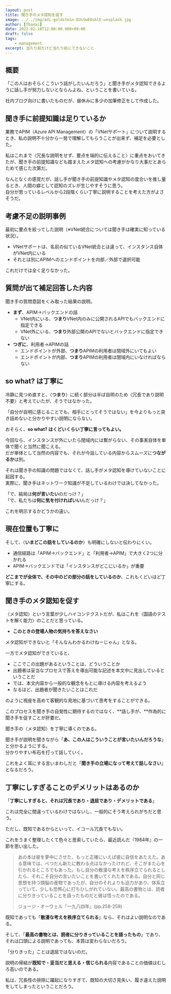 ```yaml
---
layout: post
title: 聞き手のメタ認知を促す
image: ../../img/adi-goldstein-EUsVwEOsblE-unsplash.jpg
author: [Thanai]
date: 2022-02-18T12:00:00.000+09:00
draft: false
tags:
    - management
excerpt: 当たり前だけど当たり前にできないこと
---
```


## 概要

「この人はおそらくこういう話がしたいんだろう」と聞き手がメタ認知できるように話し手が努力しないとならんよね、ということを書いている。

社内ブログ向けに書いたものだが、昼休みに多少の加筆修正をして作成した。

## 聞き手に前提知識は足りているか

業務でAPIM（Azure API Management）の「VNetサポート」について説明するとき、私の説明不十分から一発で理解してもらうことが出来ず、補足を必要とした。

私はこれまで〈冗長な説明をせず、要点を端的に伝えること〉に重点をおいてきたが、聞き手の前提知識なども踏まえたメタ認知への考慮がかなり大事だとあらためて感じた次第だ。

なんとなくの感覚だが、話し手が聞き手の前提知識やメタ認知の度合いを推し量るとき、人間の癖として認知のズレが生じやすそうに思う。  
自分が思っているレベルから2段階くらい丁寧に説明することを考えた方がよさそうだ。

## 考慮不足の説明事例

最初に要点を絞ってした説明（※VNet統合については聞き手は確実に知っている状況）。

-   VNetサポートは、名前の似ているVNet統合とは違って、インスタンス自体がVNet内にいる
-   それとは別にAPIMへのエンドポイントを内部／外部で選択可能

これだけでは全く足りなかった。

## 質問が出て補足回答した内容

聞き手の質問意図をくみ取った結果の説明。

-   **まず**、APIM→バックエンドの話
    -   VNet内にいる、**つまり**VNet内のみに公開されるAPIでもバックエンドに指定できる
    -   VNet外にいる、**つまり**外部公開のAPIでないとバックエンドに指定できない
-   **つぎに**、利用者→APIMの話
    -   エンドポイントが外部、**つまり**APIMの利用者は閉域外にいてもよい
    -   エンドポイントが内部、**つまり**APIMの利用者は閉域内にいなければならない

## so what? は丁寧に

冷静に見つめ直すと、〈**つまり**〉に続く部分は半ば自明のため〈冗長であり説明不要〉と考えていたが、そうではなかった。

「自分が自明に感じることでも、相手にとってそうではない」を今よりもっと突き詰めないと分かりやすい説明にならない。

おそらく、**so what? はくどいくらい丁寧に言ってもよい。**

今回なら、インスタンスが外にいたら閉域内には繋がらない、その事実自体を単体で聞くと当然に聞こえる。  
だが単体として当然の内容でも、それが今話している内容からスムーズに**つながるか**は別。

それは聞き手の知識の問題ではなくて、話し手がメタ認知を導けていないことに起因する。  
実際に、聞き手はネットワーク知識が不足しているわけでは決してなかった。

「で、結局は**何が言いたい**のだっけ？」  
「で、私たちは**何に気を付ければいい**んだっけ？」

これを明示するかどうかの違い。

## 現在位置も丁寧に

そして、〈**いまどこの話をしているのか**〉も明確にしないと伝わりにくい。

-   通信経路は「APIM→バックエンド」と「利用者→APIM」で大きく2つに分かれる
-   APIM→バックエンドでは「インスタンスがどこにいるか」が重要

**どこまでが全体で、その中のどの部分の話をしているのか**、これもくどいほど丁寧にする。

## 聞き手のメタ認知を促す

〈メタ認知〉という言葉が少しハイコンテクストだが、私はこれを〈国語のテストを解く能力〉のことだと思っている。

-   **このときの登場人物の気持ちを答えなさい**

メタ認知ができないと「そんなんわかるわけねーじゃん」となる。

一方でメタ認知ができていると、

-   ここでこの出題があるということは、どういうことか
-   出題者は妥当なプロセスで答えを導出可能な記述を本文中に見出しているということだ
-   では、本文内容から一般的な観念をもとに導ける内容を考えるよう
-   なるほど、出題者が聞きたいことはこれだ

のように視座を高めて客観的な見地に基づいて思考をすることができる。

このプロセスを聞き手の自発性に期待するのではなく、**話し手が、**作為的に聞き手を促すことが肝要だ。

聞き手の〈メタ認知〉を丁寧に導くのである。

聞き手が説明を聞きながら「**あ、この人はこういうことが言いたいんだろうな**」と分かるようにする。  
分かりやすい布石を打って話していく。

これをよく耳にする言いまわしだと「**聞き手の立場になって考えて話しなさい**」となるだろう。

## 丁寧にしすぎることのデメリットはあるのか

「**丁寧にしすぎると、それは冗長であり・退屈であり・デメリットである**」

これは完全に間違っているわけではないし、一般的にそう考えられがちだと思う。

ただし、既知であるからといって、イコール冗長でもない。

これをうまく整理したくて色々と思索していたら、最近読んだ『1984年』の一節を思い出した。

> あの本は彼を夢中にさせた、もっと正確にいえば彼に自信をあたえた。ある意味では、べつだん新たに教わる点はなかったけれど、そこがまた心を引かれるところでもあった。もし自分の散漫な考えを秩序立てられるとしたら、それこそ自分の言いたいことを書いてくれた本である。自分と同じ思想を持つ頭脳の産物であったが、自分のそれよりも迫力があり、体系立っていて、少しも恐怖心に打ちひしがれていない。最高の書物とは、読者に分りきっていることを語ったものだと彼は悟ったのである。
>
> ジョージ・オーウェル『一九八四年』(pp.258-259)

既知であっても「**散漫な考えを秩序立てられる**」なら、それはよい説明なのである。

そして、「**最高の書物とは、読者に分りきっていることを語ったもの**」であり、それは口頭による説明であっても、本質は変わらないだろう。

「分りきった」ことは退屈ではないのだ。

説明の帰結が**既知で・妥当だと思える・信じられる**内容であることの価値はむしろ高いのである。

私は、冗長性の排除に躍起になりすぎて、既知の大切さ見失い、履き違えた説明をしてしまったということだろう。
